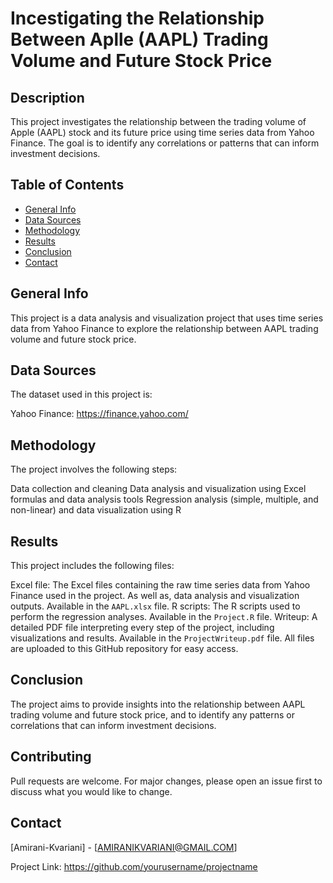 # Incestigating the Relationship Between Aplle (AAPL) Trading Volume and Future Stock Price

## Description
This project investigates the relationship between the trading volume of Apple (AAPL) stock and its future price using time series data from Yahoo Finance. The goal is to identify any correlations or patterns that can inform investment decisions.

## Table of Contents

- [General Info](#general-info)
- [Data Sources](#data-sources)
- [Methodology](#methodology)
- [Results](#results)
- [Conclusion](#conclusion)
- [Contact](#contact)


## General Info

This project is a data analysis and visualization project that uses time series data from Yahoo Finance to explore the relationship between AAPL trading volume and future stock price.

## Data Sources

The dataset used in this project is:

Yahoo Finance: https://finance.yahoo.com/

## Methodology

The project involves the following steps:

Data collection and cleaning
Data analysis and visualization using Excel formulas and data analysis tools
Regression analysis (simple, multiple, and non-linear) and data visualization using R 


## Results

This project includes the following files:


Excel file: The Excel files containing the raw time series data from Yahoo Finance used in the project. As well as, data analysis and visualization outputs. Available in the `AAPL.xlsx` file.
R scripts: The R scripts used to perform the regression analyses.  Available in the `Project.R` file.
Writeup: A detailed PDF file interpreting every step of the project, including visualizations and results.  Available in the `ProjectWriteup.pdf` file.
All files are uploaded to this GitHub repository for easy access. 

## Conclusion

The project aims to provide insights into the relationship between AAPL trading volume and future stock price, and to identify any patterns or correlations that can inform investment decisions.

## Contributing

Pull requests are welcome. For major changes, please open an issue first to discuss what you would like to change.

## Contact

[Amirani-Kvariani] - [AMIRANIKVARIANI@GMAIL.COM]

Project Link: https://github.com/yourusername/projectname
